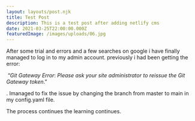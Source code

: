 ```yaml
---
layout: layouts/post.njk
title: Test Post
description: This is a test post after adding netlify cms
date: 2021-03-25T22:00:00.000Z
featuredImage: /images/uploads/06.jpg
---
```

After some trial and errors and a few searches on google i have finally managed to  log in to my admin account. previously i had been getting the error: <!--StartFragment-->

 “*Git Gateway Error*: *Please ask your site administrator to reissue the Git Gateway token*.”

<!--EndFragment-->. Imanaged to fix the issue by changing the branch from master to main in my config.yaml file.

The process continues the learning continues.